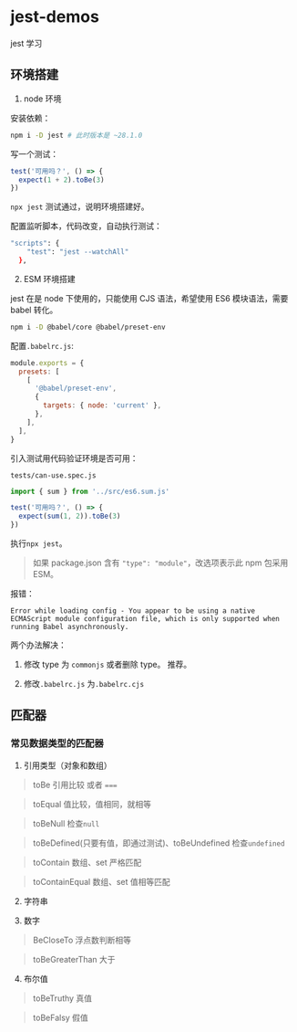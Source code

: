 # jest-demos

jest 学习

## 环境搭建

1. node 环境

安装依赖：

```bash
npm i -D jest # 此时版本是 ~28.1.0
```

写一个测试：

```js
test('可用吗？', () => {
  expect(1 + 2).toBe(3)
})
```

`npx jest` 测试通过，说明环境搭建好。

配置监听脚本，代码改变，自动执行测试：

```bash
"scripts": {
    "test": "jest --watchAll"
  },
```

2. ESM 环境搭建

jest 在是 node 下使用的，只能使用 CJS 语法，希望使用 ES6 模块语法，需要 babel 转化。

```bash
npm i -D @babel/core @babel/preset-env
```

配置`.babelrc.js`:

```js
module.exports = {
  presets: [
    [
      '@babel/preset-env',
      {
        targets: { node: 'current' },
      },
    ],
  ],
}
```

引入测试用代码验证环境是否可用：

`tests/can-use.spec.js`

```js
import { sum } from '../src/es6.sum.js'

test('可用吗？', () => {
  expect(sum(1, 2)).toBe(3)
})
```

执行`npx jest`。

> 如果 package.json 含有 `"type": "module"`，改选项表示此 npm 包采用 ESM。

报错：

`Error while loading config - You appear to be using a native ECMAScript module configuration file, which is only supported when running Babel asynchronously.`

两个办法解决：

1. 修改 type 为 `commonjs` 或者删除 type。 推荐。

2. 修改`.babelrc.js` 为`.babelrc.cjs`

## 匹配器

### 常见数据类型的匹配器

1. 引用类型（对象和数组）

> toBe 引用比较 或者 `===`

> toEqual 值比较，值相同，就相等

> toBeNull 检查`null`

> toBeDefined(只要有值，即通过测试)、toBeUndefined 检查`undefined`

> toContain 数组、set 严格匹配

> toContainEqual 数组、set 值相等匹配

2. 字符串

3. 数字

> BeCloseTo 浮点数判断相等

> toBeGreaterThan 大于

4. 布尔值

> toBeTruthy 真值

> toBeFalsy 假值
